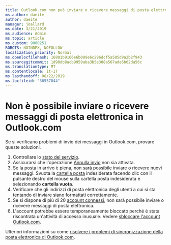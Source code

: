 ```yaml
---
title: Outlook.com non può inviare o ricevere messaggi di posta elettronica
ms.author: daeite
author: daeite
manager: joallard
ms.date: 3/21/2019
ms.audience: Admin
ms.topic: article
ms.custom: 9000251
ROBOTS: NOINDEX, NOFOLLOW
localization_priority: Normal
ms.openlocfilehash: 16801b9166e6b009e6c296dcf5a505d9a2b2f943
ms.sourcegitcommit: 1d98db8acb9959aba3b5e308a567ade6b62da56c
ms.translationtype: MT
ms.contentlocale: it-IT
ms.lasthandoff: 08/22/2019
ms.locfileid: "36537844"
---
```

# <a name="cant-send-or-receive-email-in-outlookcom"></a>Non è possibile inviare o ricevere messaggi di posta elettronica in Outlook.com

Se si verificano problemi di invio dei messaggi in Outlook.com, provare queste soluzioni.

1. Controllare lo [stato del servizio](https://go.microsoft.com/fwlink/p/?linkid=837482).
1. Assicurarsi che l'operazione [Annulla invio](https://outlook.live.com/mail/options/mail/messageContent/undoSend) non sia attivata.
1. Se la posta in arrivo è piena, non sarà possibile inviare o ricevere nuovi messaggi. Svuota la [cartella posta](https://outlook.live.com/mail/junkemail) indesiderata facendo clic con il pulsante destro del mouse sulla cartella posta indesiderata e selezionando **cartella vuota**.
1. Verificare che gli indirizzi di posta elettronica degli utenti a cui si sta tentando di inviare siano formattati correttamente.
1. Se si dispone di più di 20 [account connessi](https://outlook.live.com/mail/options/mail/accounts/connected), non sarà possibile inviare o ricevere messaggi di posta elettronica.
1. L'account potrebbe essere temporaneamente bloccato perché è stata riscontrata un'attività di accesso inusuale. Vedere [sbloccare l'account Outlook.com](https://support.office.com/article/f4ad2701-d166-4d8b-8a6a-9af2a1f8a4c4).

Ulteriori informazioni su come [risolvere i problemi di sincronizzazione della posta elettronica di Outlook.com](https://support.office.com/article/d39e3341-8d79-4bf1-b3c7-ded602233642).